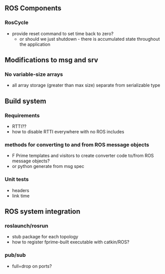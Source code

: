 ## ROS Components

### RosCycle

- provide reset command to set time back to zero?
    - or should we just shutdown - there is accumulated state throughout the application

## Modifications to msg and srv

### No variable-size arrays
- all array storage (greater than max size) separate from serializable type

## Build system

### Requirements
- RTTI??
- how to disable RTTI everywhere with no ROS includes

### methods for converting to and from ROS message objects
- F Prime templates and visitors to create converter code to/from ROS message objects?
- or python generate from msg spec

### Unit tests
- headers
- link time

## ROS system integration

### roslaunch/rosrun
- stub package for each topology
- how to register fprime-built executable with catkin/ROS?

### pub/sub
- full=drop on ports?
